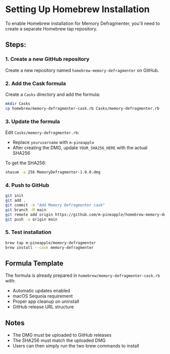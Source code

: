 # Setting Up Homebrew Installation

To enable Homebrew installation for Memory Defragmenter, you'll need to create a separate Homebrew tap repository.

## Steps:

### 1. Create a new GitHub repository

Create a new repository named `homebrew-memory-defragmenter` on GitHub.

### 2. Add the Cask formula

Create a `Casks` directory and add the formula:

```bash
mkdir Casks
cp homebrew/memory-defragmenter-cask.rb Casks/memory-defragmenter.rb
```

### 3. Update the formula

Edit `Casks/memory-defragmenter.rb`:
- Replace `yourusername` with `m-pineapple`
- After creating the DMG, update `YOUR_SHA256_HERE` with the actual SHA256

To get the SHA256:
```bash
shasum -a 256 MemoryDefragmenter-1.0.0.dmg
```

### 4. Push to GitHub

```bash
git init
git add .
git commit -m "Add Memory Defragmenter cask"
git branch -M main
git remote add origin https://github.com/m-pineapple/homebrew-memory-defragmenter.git
git push -u origin main
```

### 5. Test installation

```bash
brew tap m-pineapple/memory-defragmenter
brew install --cask memory-defragmenter
```

## Formula Template

The formula is already prepared in `homebrew/memory-defragmenter-cask.rb` with:
- Automatic updates enabled
- macOS Sequoia requirement
- Proper app cleanup on uninstall
- GitHub release URL structure

## Notes

- The DMG must be uploaded to GitHub releases
- The SHA256 must match the uploaded DMG
- Users can then simply run the two brew commands to install
